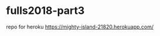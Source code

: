 # fulls2018-part3
repo for heroku
<a href="https://mighty-island-21820.herokuapp.com/">https://mighty-island-21820.herokuapp.com/</a>
